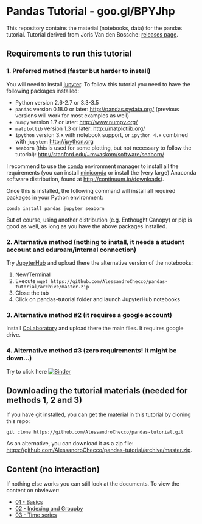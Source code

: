 # Pandas Tutorial - goo.gl/BPYJhp

This repository contains the material (notebooks, data) for the pandas tutorial. Tutorial derived from Joris Van den Bossche: [releases page](https://github.com/jorisvandenbossche/pandas-tutorial/releases).

## Requirements to run this tutorial

### 1. Preferred method (faster but harder to install)

You will need to install [jupyter](http://jupyter.readthedocs.io/en/latest/install.html).
To follow this tutorial you need to have the following packages installed:

- Python version 2.6-2.7 or 3.3-3.5
- `pandas` version 0.18.0 or later: http://pandas.pydata.org/ (previous versions will work for most examples as well)
- `numpy` version 1.7 or later: http://www.numpy.org/
- `matplotlib` version 1.3 or later: http://matplotlib.org/
- `ipython` version 3.x with notebook support, or `ipython 4.x` combined with `jupyter`: http://ipython.org
- `seaborn` (this is used for some plotting, but not necessary to follow the tutorial): http://stanford.edu/~mwaskom/software/seaborn/

I recommend to use the [conda](http://conda.pydata.org/docs/intro.html) environment manager to install all the requirements 
(you can install [miniconda](http://conda.pydata.org/miniconda.html) or install the (very large) Anaconda software
distribution, found at http://continuum.io/downloads).

Once this is installed, the following command will install all required packages in your Python environment:
```
conda install pandas jupyter seaborn
```

But of course, using another distribution (e.g. Enthought Canopy) or pip is good as well, as long
as you have the above packages installed.

### 2. Alternative method (nothing to install, it needs a student account and eduroam/internal connection)

Try [JupyterHub](https://jupyter.shef.ac.uk) and upload there the alternative version of the notebooks:

1. New/Terminal
2. Execute `wget https://github.com/AlessandroChecco/pandas-tutorial/archive/master.zip`
3. Close the tab
4. Click on pandas-tutorial folder and launch JupyterHub notebooks

### 3. Alternative method #2 (it requires a google account)

Install [CoLaboratory](http://colaboratory.jupyter.org/welcome/) and upload there the main files. It requires google drive.

### 4. Alternative method #3 (zero requirements! It might be down...)

Try to click here [![Binder](http://mybinder.org/badge.svg)](http://mybinder.org:/repo/alessandrochecco/pandas-tutorial)

## Downloading the tutorial materials (needed for methods 1, 2 and 3)

If you have git installed, you can get the material in this tutorial by cloning this repo:

    git clone https://github.com/AlessandroChecco/pandas-tutorial.git

As an alternative, you can download it as a zip file:
https://github.com/AlessandroChecco/pandas-tutorial/archive/master.zip.



## Content (no interaction)

If nothing else works you can still look at the documents. To view the content on nbviewer:

- [01 - Basics](https://github.com/AlessandroChecco/pandas-tutorial/blob/master/Pandas%20tutorial%20-%20part%201.ipynb)
- [02 - Indexing and Groupby](https://github.com/AlessandroChecco/pandas-tutorial/blob/master/Pandas%20tutorial%20-%20part%202.ipynb)
- [03 - Time series](https://github.com/AlessandroChecco/pandas-tutorial/blob/master/Pandas%20tutorial%20-%20part%203.ipynb)
